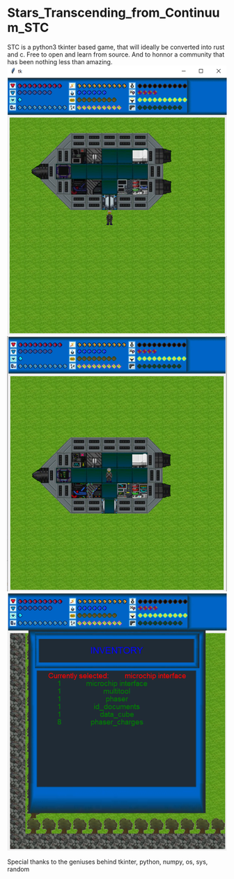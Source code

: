 # Stars_Transcending_from_Continuum_STC
STC is a python3 tkinter based game, that will ideally be converted into rust and c.
Free to open and learn from source. 
And to honnor a community that has been nothing less than amazing.
![alt text](https://github.com/Tavnos/Stars_Transcending_Continuum_STC/blob/master/stc1.PNG)
![alt text](https://github.com/Tavnos/Stars_Transcending_Continuum_STC/blob/master/stc2.PNG)
![alt text](https://github.com/Tavnos/Stars_Transcending_Continuum_STC/blob/master/stc3.PNG)

Special thanks to the geniuses behind tkinter, python, numpy, os, sys, random
